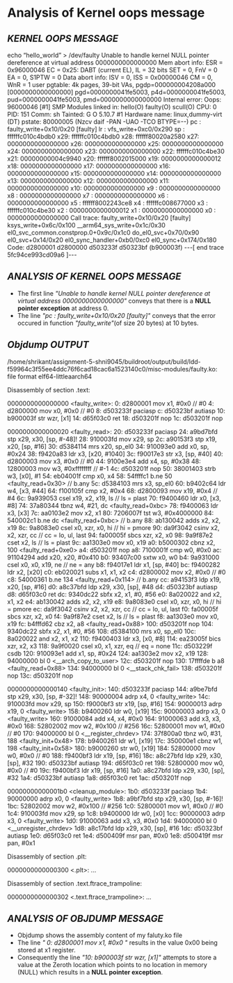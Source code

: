 
# Analysis of Kernel oops message

## *KERNEL OOPS MESSAGE*

echo “hello_world” > /dev/faulty 
Unable to handle kernel NULL pointer dereference at virtual address 0000000000000000
Mem abort info:
  ESR = 0x96000046
  EC = 0x25: DABT (current EL), IL = 32 bits
  SET = 0, FnV = 0
  EA = 0, S1PTW = 0
Data abort info:
  ISV = 0, ISS = 0x00000046
  CM = 0, WnR = 1
user pgtable: 4k pages, 39-bit VAs, pgdp=000000004208a000
[0000000000000000] pgd=0000000041fe5003, p4d=0000000041fe5003, pud=0000000041fe5003, pmd=0000000000000000
Internal error: Oops: 96000046 [#1] SMP
Modules linked in: hello(O) faulty(O) scull(O)
CPU: 0 PID: 151 Comm: sh Tainted: G           O      5.10.7 #1
Hardware name: linux,dummy-virt (DT)
pstate: 80000005 (Nzcv daif -PAN -UAO -TCO BTYPE=--)
pc : faulty_write+0x10/0x20 [faulty]
lr : vfs_write+0xc0/0x290
sp : ffffffc010c4bdb0
x29: ffffffc010c4bdb0 x28: ffffff80020a2580 
x27: 0000000000000000 x26: 0000000000000000 
x25: 0000000000000000 x24: 0000000000000000 
x23: 0000000000000000 x22: ffffffc010c4be30 
x21: 00000000004c9940 x20: ffffff8002015000 
x19: 0000000000000012 x18: 0000000000000000 
x17: 0000000000000000 x16: 0000000000000000 
x15: 0000000000000000 x14: 0000000000000000 
x13: 0000000000000000 x12: 0000000000000000 
x11: 0000000000000000 x10: 0000000000000000 
x9 : 0000000000000000 x8 : 0000000000000000 
x7 : 0000000000000000 x6 : 0000000000000000 
x5 : ffffff8002243ce8 x4 : ffffffc008677000 
x3 : ffffffc010c4be30 x2 : 0000000000000012 
x1 : 0000000000000000 x0 : 0000000000000000 
Call trace:
 faulty_write+0x10/0x20 [faulty]
 ksys_write+0x6c/0x100
 __arm64_sys_write+0x1c/0x30
 el0_svc_common.constprop.0+0x9c/0x1c0
 do_el0_svc+0x70/0x90
 el0_svc+0x14/0x20
 el0_sync_handler+0xb0/0xc0
 el0_sync+0x174/0x180
Code: d2800001 d2800000 d503233f d50323bf (b900003f) 
---[ end trace 5fc94ce993cd09a6 ]---

## *ANALYSIS OF KERNEL OOPS MESSAGE*

* The first line  *"Unable to handle kernel NULL pointer dereference at virtual address 0000000000000000"* conveys that there is a **NULL pointer exception** at address 0.
* The line *"pc : faulty_write+0x10/0x20 [faulty]"* conveys that the 
error occured in function *"faulty_write"*(of size 20 bytes) at 10 bytes.

## *Objdump OUTPUT*
/home/shrikant/assignment-5-shni9045/buildroot/output/build/ldd-f59964c3f55ee4ddc76f6cad18cac6a1523140c0/misc-modules/faulty.ko:     file format elf64-littleaarch64


Disassembly of section .text:

0000000000000000 <faulty_write>:
   0:	d2800001 	mov	x1, #0x0                   	// #0
   4:	d2800000 	mov	x0, #0x0                   	// #0
   8:	d503233f 	paciasp
   c:	d50323bf 	autiasp
  10:	b900003f 	str	wzr, [x1]
  14:	d65f03c0 	ret
  18:	d503201f 	nop
  1c:	d503201f 	nop

0000000000000020 <faulty_read>:
  20:	d503233f 	paciasp
  24:	a9bd7bfd 	stp	x29, x30, [sp, #-48]!
  28:	910003fd 	mov	x29, sp
  2c:	a90153f3 	stp	x19, x20, [sp, #16]
  30:	d5384114 	mrs	x20, sp_el0
  34:	910093e0 	add	x0, sp, #0x24
  38:	f9420a83 	ldr	x3, [x20, #1040]
  3c:	f90017e3 	str	x3, [sp, #40]
  40:	d2800003 	mov	x3, #0x0                   	// #0
  44:	9100e3e4 	add	x4, sp, #0x38
  48:	12800003 	mov	w3, #0xffffffff            	// #-1
  4c:	d503201f 	nop
  50:	38001403 	strb	w3, [x0], #1
  54:	eb04001f 	cmp	x0, x4
  58:	54ffffc1 	b.ne	50 <faulty_read+0x30>  // b.any
  5c:	d5384103 	mrs	x3, sp_el0
  60:	b9402c64 	ldr	w4, [x3, #44]
  64:	f100105f 	cmp	x2, #0x4
  68:	d2800093 	mov	x19, #0x4                   	// #4
  6c:	9a939053 	csel	x19, x2, x19, ls  // ls = plast
  70:	f9400460 	ldr	x0, [x3, #8]
  74:	37a80344 	tbnz	w4, #21, dc <faulty_read+0xbc>
  78:	f9400063 	ldr	x3, [x3]
  7c:	aa0103e2 	mov	x2, x1
  80:	7206007f 	tst	w3, #0x4000000
  84:	540002c1 	b.ne	dc <faulty_read+0xbc>  // b.any
  88:	ab130042 	adds	x2, x2, x19
  8c:	9a8083e0 	csel	x0, xzr, x0, hi  // hi = pmore
  90:	da9f3042 	csinv	x2, x2, xzr, cc  // cc = lo, ul, last
  94:	fa00005f 	sbcs	xzr, x2, x0
  98:	9a9f87e2 	cset	x2, ls  // ls = plast
  9c:	aa1303e0 	mov	x0, x19
  a0:	b5000302 	cbnz	x2, 100 <faulty_read+0xe0>
  a4:	d503201f 	nop
  a8:	7100001f 	cmp	w0, #0x0
  ac:	91104294 	add	x20, x20, #0x410
  b0:	93407c00 	sxtw	x0, w0
  b4:	9a931000 	csel	x0, x0, x19, ne  // ne = any
  b8:	f94017e1 	ldr	x1, [sp, #40]
  bc:	f9400282 	ldr	x2, [x20]
  c0:	eb020021 	subs	x1, x1, x2
  c4:	d2800002 	mov	x2, #0x0                   	// #0
  c8:	54000361 	b.ne	134 <faulty_read+0x114>  // b.any
  cc:	a94153f3 	ldp	x19, x20, [sp, #16]
  d0:	a8c37bfd 	ldp	x29, x30, [sp], #48
  d4:	d50323bf 	autiasp
  d8:	d65f03c0 	ret
  dc:	9340dc22 	sbfx	x2, x1, #0, #56
  e0:	8a020022 	and	x2, x1, x2
  e4:	ab130042 	adds	x2, x2, x19
  e8:	9a8083e0 	csel	x0, xzr, x0, hi  // hi = pmore
  ec:	da9f3042 	csinv	x2, x2, xzr, cc  // cc = lo, ul, last
  f0:	fa00005f 	sbcs	xzr, x2, x0
  f4:	9a9f87e2 	cset	x2, ls  // ls = plast
  f8:	aa1303e0 	mov	x0, x19
  fc:	b4fffd62 	cbz	x2, a8 <faulty_read+0x88>
 100:	d503201f 	nop
 104:	9340dc22 	sbfx	x2, x1, #0, #56
 108:	d5384100 	mrs	x0, sp_el0
 10c:	8a020022 	and	x2, x1, x2
 110:	f9400403 	ldr	x3, [x0, #8]
 114:	ea23005f 	bics	xzr, x2, x3
 118:	9a9f0020 	csel	x0, x1, xzr, eq  // eq = none
 11c:	d503229f 	csdb
 120:	910093e1 	add	x1, sp, #0x24
 124:	aa1303e2 	mov	x2, x19
 128:	94000000 	bl	0 <__arch_copy_to_user>
 12c:	d503201f 	nop
 130:	17ffffde 	b	a8 <faulty_read+0x88>
 134:	94000000 	bl	0 <__stack_chk_fail>
 138:	d503201f 	nop
 13c:	d503201f 	nop

0000000000000140 <faulty_init>:
 140:	d503233f 	paciasp
 144:	a9be7bfd 	stp	x29, x30, [sp, #-32]!
 148:	90000004 	adrp	x4, 0 <faulty_write>
 14c:	910003fd 	mov	x29, sp
 150:	f9000bf3 	str	x19, [sp, #16]
 154:	90000013 	adrp	x19, 0 <faulty_write>
 158:	b9400260 	ldr	w0, [x19]
 15c:	90000003 	adrp	x3, 0 <faulty_write>
 160:	91000084 	add	x4, x4, #0x0
 164:	91000063 	add	x3, x3, #0x0
 168:	52802002 	mov	w2, #0x100                 	// #256
 16c:	52800001 	mov	w1, #0x0                   	// #0
 170:	94000000 	bl	0 <__register_chrdev>
 174:	37f800a0 	tbnz	w0, #31, 188 <faulty_init+0x48>
 178:	b9400261 	ldr	w1, [x19]
 17c:	350000e1 	cbnz	w1, 198 <faulty_init+0x58>
 180:	b9000260 	str	w0, [x19]
 184:	52800000 	mov	w0, #0x0                   	// #0
 188:	f9400bf3 	ldr	x19, [sp, #16]
 18c:	a8c27bfd 	ldp	x29, x30, [sp], #32
 190:	d50323bf 	autiasp
 194:	d65f03c0 	ret
 198:	52800000 	mov	w0, #0x0                   	// #0
 19c:	f9400bf3 	ldr	x19, [sp, #16]
 1a0:	a8c27bfd 	ldp	x29, x30, [sp], #32
 1a4:	d50323bf 	autiasp
 1a8:	d65f03c0 	ret
 1ac:	d503201f 	nop

00000000000001b0 <cleanup_module>:
 1b0:	d503233f 	paciasp
 1b4:	90000000 	adrp	x0, 0 <faulty_write>
 1b8:	a9bf7bfd 	stp	x29, x30, [sp, #-16]!
 1bc:	52802002 	mov	w2, #0x100                 	// #256
 1c0:	52800001 	mov	w1, #0x0                   	// #0
 1c4:	910003fd 	mov	x29, sp
 1c8:	b9400000 	ldr	w0, [x0]
 1cc:	90000003 	adrp	x3, 0 <faulty_write>
 1d0:	91000063 	add	x3, x3, #0x0
 1d4:	94000000 	bl	0 <__unregister_chrdev>
 1d8:	a8c17bfd 	ldp	x29, x30, [sp], #16
 1dc:	d50323bf 	autiasp
 1e0:	d65f03c0 	ret
 1e4:	d500409f 	msr	pan, #0x0
 1e8:	d500419f 	msr	pan, #0x1

Disassembly of section .plt:

0000000000000300 <.plt>:
	...

Disassembly of section .text.ftrace_trampoline:

0000000000000302 <.text.ftrace_trampoline>:
	...

## *ANALYSIS OF OBJDUMP MESSAGE*

* Objdump shows the assembly content of my faluty.ko file
*  The line *" 0:	d2800001 	mov	x1, #0x0 "* results in the value 0x00 being stored at x1 register.
* Consequently the line *"10:	b900003f 	str	wzr, [x1]"* attempts to store a value at the Zeroth location which points to no location in memory (NULL) which results in a **NULL pointer exception**.

